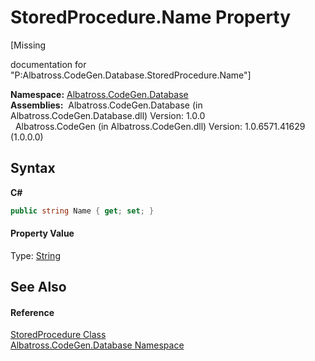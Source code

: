 # StoredProcedure.Name Property 
 

\[Missing <summary> documentation for "P:Albatross.CodeGen.Database.StoredProcedure.Name"\]

**Namespace:**&nbsp;<a href="E11F5D98">Albatross.CodeGen.Database</a><br />**Assemblies:**&nbsp;&nbsp;Albatross.CodeGen.Database (in Albatross.CodeGen.Database.dll) Version: 1.0.0<br />&nbsp;&nbsp;Albatross.CodeGen (in Albatross.CodeGen.dll) Version: 1.0.6571.41629 (1.0.0.0)<br />

## Syntax

**C#**<br />
``` C#
public string Name { get; set; }
```


#### Property Value
Type: <a href="http://msdn2.microsoft.com/en-us/library/s1wwdcbf" target="_blank">String</a>

## See Also


#### Reference
<a href="373D552C">StoredProcedure Class</a><br /><a href="E11F5D98">Albatross.CodeGen.Database Namespace</a><br />